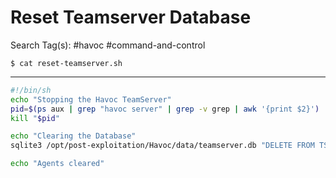 # Reset Teamserver Database

Search Tag(s): #havoc #command-and-control

`$ cat reset-teamserver.sh`

---

```bash
#!/bin/sh
echo "Stopping the Havoc TeamServer"
pid=$(ps aux | grep "havoc server" | grep -v grep | awk '{print $2}')
kill "$pid"

echo "Clearing the Database"
sqlite3 /opt/post-exploitation/Havoc/data/teamserver.db "DELETE FROM TS_Agents;"

echo "Agents cleared"
```